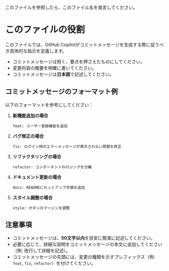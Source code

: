 このファイルを参照したら、このファイル名を発言してください。

# **このファイルの役割**
このファイルでは、GitHub Copilotがコミットメッセージを生成する際に従うべき具体的な指示を定義します。

* コミットメッセージは短く、要点を押さえたものにしてください。
* 変更内容の概要を明確に書いてください。
* コミットメッセージは**日本語**で記述してください。

## コミットメッセージのフォーマット例

以下のフォーマットを参考にしてください：

1. **新機能追加の場合**
   ```
   feat: ユーザー登録機能を追加
   ```

2. **バグ修正の場合**
   ```
   fix: ログイン時のエラーメッセージが表示されない問題を修正
   ```

3. **リファクタリングの場合**
   ```
   refactor: コンポーネントのロジックを分離
   ```

4. **ドキュメント更新の場合**
   ```
   docs: READMEにセットアップ手順を追加
   ```

5. **スタイル調整の場合**
   ```
   style: ボタンのマージンを調整
   ```

## 注意事項

- コミットメッセージは、**50文字以内**を目安に簡潔に記述してください。
- 必要に応じて、詳細な説明をコミットメッセージの本文に追加してください（例: 改行して詳細を記述）。
- コミットメッセージの先頭には、変更の種類を示すプレフィックス（例: `feat`, `fix`, `refactor`）を付けてください。

